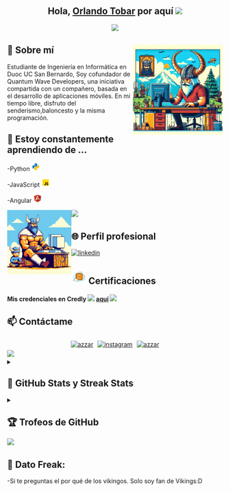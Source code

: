 <div align = "center">
<h2>Hola, <a href="https://github.com/Ragnaars">Orlando Tobar<a> por aquí <img src="https://github.com/abdoachhoubi/abdoachhoubi/blob/main/gifs/Hi.gif" width="30"></h2>
  <img src="https://user-images.githubusercontent.com/73097560/115834477-dbab4500-a447-11eb-908a-139a6edaec5c.gif">


<!--
**Ragnaars/Ragnaars** is a ✨ _special_ ✨ repository because its `README.md` (this file) appears on your GitHub profile.

Here are some ideas to get you started:

- 🔭 I’m currently working on ...

- 👯 I’m looking to collaborate on ...
-  I’m looking for help with ...
- 💬 Ask me about ...
- 📫 How to reach me: ...
- 😄 Pronouns: ...
- ⚡ Fun fact: ...
-->
</div>
<img align="right" width=210px alt="Viking" src="https://github.com/Ragnaars/Ragnaars/blob/main/ragnaars.jpeg" />

## 👀 Sobre mí

Estudiante de Ingeniería en Informática en Duoc UC San Bernardo, Soy cofundador
de Quantum Wave Developers, una iniciativa compartida con un compañero, basada en el desarrollo de
aplicaciones móviles. 
En mi tiempo libre, disfruto del senderismo,baloncesto y la misma programación.

## 🌱 Estoy constantemente aprendiendo de ...

<p>-Python <img src = "https://github.com/Ragnaars/Ragnaars/blob/main/py.png" width = "20px" ></img></p> 
<p>-JavaScript <img src = "https://github.com/Ragnaars/Ragnaars/blob/main/js.png" width = "20px"></img></p>
<p>-Angular <img src = "https://github.com/Ragnaars/Ragnaars/blob/main/ng.png" width = "20px"></img></p>



  <img src="https://user-images.githubusercontent.com/73097560/115834477-dbab4500-a447-11eb-908a-139a6edaec5c.gif">

<img align="left" width=150px alt="Viking" src="https://github.com/Ragnaars/Ragnaars/blob/main/ragnaars2.jpeg" />

## 🌐 Perfil profesional

<a href="https://www.linkedin.com/in/orlandotobardiaz/" target="_blank">
<img height = "30" src="https://img.shields.io/badge/linkedin-%2300acee.svg?color=405DE6&style=for-the-badge&logo=linkedin&logoColor=white" alt="linkedin" />
</a>

## <img src = "https://github.com/Ragnaars/Ragnaars/blob/main/credly.png" width = "35px"></img>  Certificaciones

<h4>
 
  Mis credenciales en Credly 
  <img src = "https://www.gifsanimados.org/data/media/111/flecha-imagen-animada-0032.gif" width = "40px"></img>
  <a href = "https://www.credly.com/users/orlando-jafet-tobar-diaz/badges">aquí</a> 
  <img src = "https://www.gifsanimados.org/data/media/111/flecha-imagen-animada-0044.gif" width = "40px"></img> 
</h4>  

## 📫 Contáctame

  

<div style="display: flex; flex-wrap: wrap; justify-content: center; align-items: center;">

  <a href="mailto:orlandoechoes@gmail.com" target="blank" style="margin: 5px;">
    <img align="center" src="https://img.shields.io/badge/gmail-EA4335.svg?style=for-the-badge&logo=gmail&logoColor=white" alt="azzar" height="30"/>
  </a>

  <a href="https://www.instagram.com/ragnaarson/" target="_blank" style="margin: 5px;">
    <img align="center" src="https://img.shields.io/badge/instagram-%ff5851db.svg?color=C13584&style=for-the-badge&logo=instagram&logoColor=white" height="30" alt="instagram" />
  </a>

  <a href="https://www.facebook.com/orlando.tobardiaz/" target="blank" style="margin: 5px;">
    <img align="center" src="https://img.shields.io/badge/facebook-4267B2.svg?style=for-the-badge&logo=facebook&logoColor=white" alt="azzar" height="30"/>
  </a>

</div>


<img src="https://user-images.githubusercontent.com/73097560/115834477-dbab4500-a447-11eb-908a-139a6edaec5c.gif">


<details> 
  <summary> <h2> 🚀 GitHub Stats y Streak Stats</h2></summary>
  <div>
  <samp>
    <h2 align="center"> Estadísticas de Github  </h2>
      <br/>
    <details open>
  <summary><h3> 🛠️ Top lenguajes</h3></summary>
            <p align="center">
        <a href="https://github.com/Ragnaars/">
          <img src="https://github-readme-stats.vercel.app/api/top-langs/?username=Ragnaars&langs_count=6&theme=gruvbox&layout=compact&hide_border=true"
          alt="1999AZZAR :: overall Top Langs " /></a>
      </p>
        <p align="center">
          <a href="https://github.com/Ragnaars/">
          <img width="45%" src="https://github-profile-summary-cards.vercel.app/api/cards/repos-per-language?username=Ragnaars&theme=gruvbox&layout=compact&hide_border=true"
          alt="1999AZZAR :: Top Langs by repo" />
          <img width="45%" src="https://github-profile-summary-cards.vercel.app/api/cards/most-commit-language?username=Ragnaars&theme=gruvbox&layout=compact&hide_border=true"
          alt="1999AZZAR :: Top Langs by commit" />
          </a>
        </p>
</details>
    <details open>
  <summary><h3>📈 Estadística</h3></summary>
        <p align="center">
          <a href="https://github.com/Ragnaars/">
          <img width="49.5%" src="https://github-readme-stats.vercel.app/api?username=Ragnaars&show_icons=true&theme=gruvbox&hide_border=true" />
          <img width="49.5%" src="https://github-readme-streak-stats.herokuapp.com/?user=Ragnaars&theme=gruvbox&hide_border=true" />
          </a>
       </p>
     <br>
     </samp>
  </div>    
</details>

<details> 
  <summary> <h2>🏆 Trofeos de GitHub </h2></summary>
  <img src = "https://github-profile-trophy.vercel.app/?username=Ragnaars&theme=onedark&no-frame=true&no-bg=false&margin-w=4"></img>
</details>

  <img src="https://user-images.githubusercontent.com/73097560/115834477-dbab4500-a447-11eb-908a-139a6edaec5c.gif">

  

## 🤔 Dato Freak: 
-Si te preguntas el por qué de los vikingos. Solo soy fan de Vikings:D





 





